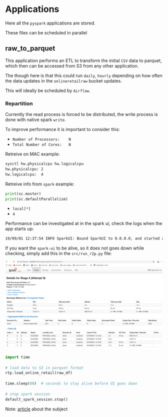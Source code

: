 # Applications

Here all the `pyspark` applications are stored.

These files can be scheduled in parallel 

## raw_to_parquet

This application performs an ETL to transform the initial `CSV` data to parquet, which then can be accessed from S3 from any other application.

The though here is that this could run `daily`, `hourly` depending on how often the data updates in the `onlineretailraw` bucket updates.

This will ideally be scheduled by `Airflow`.

### Repartition

Currently the read process is forced to be distributed, the write process is done with native spark `write`.

To improve performance it is important to consider this:

- `Number of Processors:	N`
- `Total Number of Cores:	N`

Retreive on MAC example:

```bash
sysctl hw.physicalcpu hw.logicalcpu
hw.physicalcpu: 2
hw.logicalcpu:  4
```

Retreive info from `spark` example:

```python
print(sc.master)
print(sc.defaultParallelism)
```

- `local[*]`
- `4`

Performance can be investigated at in the spark ui, check the logs when the app starts up:

```bash
19/09/01 12:37:54 INFO SparkUI: Bound SparkUI to 0.0.0.0, and started at http://simons-mbp:4043
```

If you want the `spark-ui` to be alive, so it does not goes down while checking, simply add this in the `src/run_r2p.py`
file:

![Screenshot](../.././docs/img/no-partition.png)

```python
import time

# load data to S3 in parquet format
rtp.load_online_retail(raw_df)

time.sleep(60)  # seconds to stay alive before UI goes down

# stop spark session
default_spark_session.stop()
```

Note: [article](https://medium.com/@mrpowers/managing-spark-partitions-with-coalesce-and-repartition-4050c57ad5c4) about the subject


